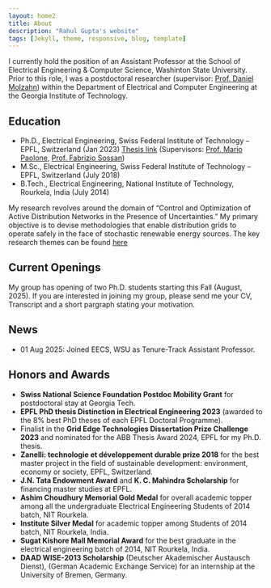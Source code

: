 ```yaml
---
layout: home2
title: About
description: "Rahul Gupta's website"
tags: [Jekyll, theme, responsive, blog, template]
---
```


I currently hold the position of an Assistant Professor at the School of Electrical Engineering & Computer Science, Washinton State University. Prior to this role, I was a postdoctoral researcher (supervisor: [Prof. Daniel Molzahn](https://molzahn.github.io/)) within the Department of Electrical and Computer Engineering at the Georgia Institute of Technology.

Education
------
- Ph.D., Electrical Engineering, Swiss Federal Institute of Technology – EPFL, Switzerland (Jan 2023) [Thesis link](https://infoscience.epfl.ch/record/299705) (Supervisors: [Prof. Mario Paolone](https://people.epfl.ch/mario.paolone?lang=en), [Prof. Fabrizio Sossan](https://fabriziosossan.com/))
- M.Sc., Electrical Engineering, Swiss Federal Institute of Technology – EPFL, Switzerland (July 2018)
- B.Tech., Electrical Engineering, National Institute of Technology, Rourkela, India (July 2014)

My research revolves around the domain of “Control and Optimization of Active Distribution Networks in the Presence of Uncertainties.” My primary objective is to devise methodologies that enable distribution grids to operate safely in the face of stochastic renewable energy sources. The key research themes can be found [here](https://rahul-kgupta.github.io/research/)

Current Openings
-----
My group has opening of two Ph.D. students starting this Fall (August, 2025). If you are interested in joining my group, please send me your CV, Transcript and a short pargraph stating your motivation.

News
------
- 01 Aug 2025: Joined EECS, WSU as Tenure-Track Assistant Professor. 


Honors and Awards
------
- **Swiss National Science Foundation Postdoc Mobility Grant** for postdoctoral stay at Georgia Tech.
- **EPFL PhD thesis Distinction in Electrical Engineering 2023** (awarded to the 8% best PhD theses of
each EPFL Doctoral Programme).
- Finalist in the **Grid Edge Technologies Dissertation Prize Challenge 2023** and nominated for the ABB Thesis
Award 2024, EPFL for my Ph.D. thesis.
- **Zanelli: technologie et développement durable prize 2018** for the best master project in the field of
sustainable development: environment, economy or society, EPFL, Switzerland.
- **J.N. Tata Endowment Award** and **K. C. Mahindra Scholarship** for financing master studies at EPFL.
- **Ashim Choudhury Memorial Gold Medal** for overall academic topper among all the undergraduate Electrical
Engineering Students of 2014 batch, NIT Rourkela.
- **Institute Silver Medal** for academic topper among Students of 2014 batch, NIT Rourkela, India.
- **Sugat Kishore Mall Memorial Award** for the best graduate in the electrical engineering batch of 2014, NIT
Rourkela, India.
- **DAAD WISE-2013 Scholarship** (Deutscher Akademischer Austausch Dienst), (German Academic Exchange
Service) for an internship at the University of Bremen, Germany.
